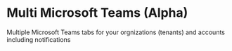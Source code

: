 # Multi Microsoft Teams (Alpha)
Multiple Microsoft Teams tabs for your orgnizations (tenants) and accounts including notifications
